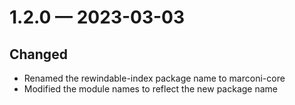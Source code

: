 
<a id='changelog-1.2.0'></a>
# 1.2.0 — 2023-03-03

## Changed

- Renamed the rewindable-index package name to marconi-core
- Modified the module names to reflect the new package name
